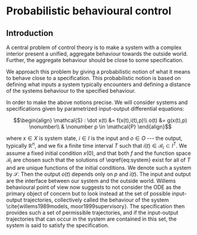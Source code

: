# Probabilistic behavioural control

## Introduction
A central problem of control theory is to make a system with a complex interior present a unified, aggregate behaviour towards the outside world. Further, the aggregate behaviour should be close to some specification.

We approach this problem by giving a probabilistic notion of what it means to behave close to a specification. This probabilistic notion is based on defining what inputs a system typically encounters and defining a distance of the systems behaviour to the specified behaviour.

In order to make the above notions precise. We will consider systems and specifications given by parametrized input-output differential equations:

```math
\begin{align}
    \mathcal{S} : \dot x(t) &= f(x(t),i(t),p)\\
    o(t) &= g(x(t),p) \nonumber\\
     & \nonumber p \in \mathcal{P}
\end{align}
```

where $x \in X$ is system state, $i \in I$ is the input and $o \in O$ --- the output, typically $\mathbb{R}^n$, and we fix a finite time interval $T$ such that $i(t) \in \mathcal{B}_i \subset I^T$. We assume a fixed initial condition $x(0)$, and that both $f$ and the function space $\mathcal{B}_i$ are chosen such that the solutions of \eqref{eq:system} exist for all of $T$ and are unique functions of the initial conditions. We denote such a system by $\mathcal{S}$. Then the output $o(t)$ depends only on $p$ and $i(t)$. The input and output are the interface between our system and the outside world. Willems behavioural point of view now suggests to not consider the ODE as the primary object of concern but to look instead at the set of possible input-output trajectories, collectively called the behaviour of the system \cite{willems1989models, moor1999supervisory}. The specification then provides such a set of permissible trajectories, and if the input-output trajectories that can occur in the system are contained in this set, the system is said to satisfy the specification.

